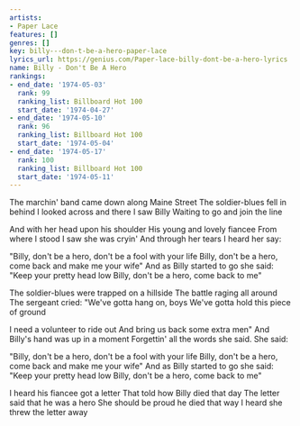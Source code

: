 ```yaml
---
artists:
- Paper Lace
features: []
genres: []
key: billy---don-t-be-a-hero-paper-lace
lyrics_url: https://genius.com/Paper-lace-billy-dont-be-a-hero-lyrics
name: Billy - Don't Be A Hero
rankings:
- end_date: '1974-05-03'
  rank: 99
  ranking_list: Billboard Hot 100
  start_date: '1974-04-27'
- end_date: '1974-05-10'
  rank: 96
  ranking_list: Billboard Hot 100
  start_date: '1974-05-04'
- end_date: '1974-05-17'
  rank: 100
  ranking_list: Billboard Hot 100
  start_date: '1974-05-11'
---
```

The marchin' band came down along Maine Street
The soldier-blues fell in behind
I looked across and there I saw Billy
Waiting to go and join the line

And with her head upon his shoulder
His young and lovely fiancee
From where I stood I saw she was cryin'
And through her tears I heard her say:

"Billy, don't be a hero, don't be a fool with your life
Billy, don't be a hero, come back and make me your wife"
And as Billy started to go she said: "Keep your pretty head low
Billy, don't be a hero, come back to me"

The soldier-blues were trapped on a hillside
The battle raging all around
The sergeant cried: "We've gotta hang on, boys
We've gotta hold this piece of ground

I need a volunteer to ride out
And bring us back some extra men"
And Billy's hand was up in a moment
Forgettin' all the words she said. She said:

"Billy, don't be a hero, don't be a fool with your life
Billy, don't be a hero, come back and make me your wife"
And as Billy started to go she said: "Keep your pretty head low
Billy, don't be a hero, come back to me"

I heard his fiancee got a letter
That told how Billy died that day
The letter said that he was a hero
She should be proud he died that way
I heard she threw the letter away
